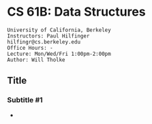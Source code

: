 # CS 61B: Data Structures

    University of California, Berkeley
    Instructors: Paul Hilfinger
    hilfingr@cs.berkeley.edu
    Office Hours: -
    Lecture: Mon/Wed/Fri 1:00pm-2:00pm
    Author: Will Tholke

## Title

### Subtitle #1

-